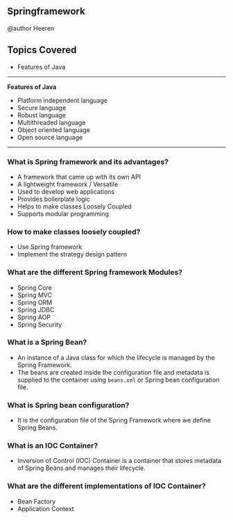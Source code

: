## Springframework 

 @author Heeren

 **Topics Covered**
--------------
-   Features of Java
    
--------------

**Features of Java**

- Platform independent language
- Secure language
- Robust language
- Multithreaded language
- Object oriented language
- Open source language

---
### What is Spring framework and its advantages?

- A framework that came up with its own API
- A lightweight framework / Versatile
- Used to develop web applications
- Provides boilerplate logic
- Helps to make classes Loosely Coupled
- Supports modular programming

### How to make classes loosely coupled?
- Use Spring framework
- Implement the strategy design pattern

### What are the different Spring framework Modules?
- Spring Core
- Spring MVC
- Spring ORM
- Spring JDBC
- Spring AOP
- Spring Security

### What is a Spring Bean?
- An instance of a Java class for which the lifecycle is managed by the Spring Framework.
- The beans are created inside the configuration file and metadata is supplied to the container using `beans.xml` or Spring bean configuration file.

### What is Spring bean configuration?
- It is the configuration file of the Spring Framework where we define Spring Beans.

### What is an IOC Container?
- Inversion of Control (IOC) Container is a container that stores metadata of Spring Beans and manages their lifecycle.

### What are the different implementations of IOC Container?
- Bean Factory
- Application Context

